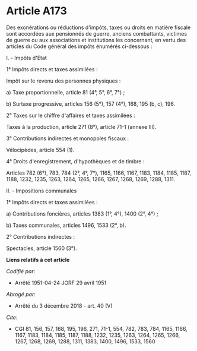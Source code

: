 # Article A173

Des exonérations ou réductions d'impôts, taxes ou droits en matière fiscale sont accordées aux pensionnés de guerre, anciens
combattants, victimes de guerre ou aux associations et institutions les concernant, en vertu des articles du Code général des
impôts énumérés ci-dessous :

I. - Impôts d'Etat

1° Impôts directs et taxes assimilées :

Impôt sur le revenu des personnes physiques :

a) Taxe proportionnelle, article 81 (4°, 5°, 6°, 7°) ;

b) Surtaxe progressive, articles 156 (5°), 157 (4°), 168, 195 (b, c), 196.

2° Taxes sur le chiffre d'affaires et taxes assimilées :

Taxes à la production, article 271 (8°), article 71-1 (annexe III).

3° Contributions indirectes et monopoles fiscaux :

Vélocipèdes, article 554 (1).

4° Droits d'enregistrement, d'hypothèques et de timbre :

Articles 782 (6°), 783, 784 (2°, 4°, 7°), 1165, 1166, 1167, 1183, 1184, 1185, 1187, 1188, 1232, 1235, 1263, 1264, 1265, 1266,
1267, 1268, 1269, 1288, 1311.

II. - Impositions communales

1° Impôts directs et taxes assimilées :

a) Contributions foncières, articles 1383 (1°, 4°), 1400 (2°, 4°) ;

b) Taxes communales, articles 1496, 1533 (2°, b).

2° Contributions indirectes :

Spectacles, article 1560 (3°).

**Liens relatifs à cet article**

_Codifié par_:

  - Arrêté 1951-04-24 JORF 29 avril 1951

_Abrogé par_:

  - Arrêté du 3 décembre 2018 - art. 40 (V)

_Cite_:

  - CGI 81, 156, 157, 168, 195, 196, 271, 71-1, 554, 782, 783, 784, 1165, 1166, 1167, 1183, 1184, 1185, 1187, 1188, 1232, 1235, 1263, 1264, 1265, 1266, 1267, 1268, 1269, 1288, 1311, 1383, 1400, 1496, 1533, 1560

